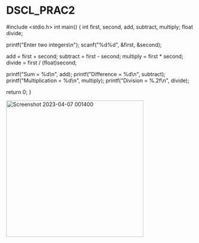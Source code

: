 # DSCL_PRAC2
#include <stdio.h>
int main()
{
   int first, second, add, subtract, multiply;
   float divide;
 
   printf("Enter two integers\n");
   scanf("%d%d", &first, &second);
 
   add = first + second;
   subtract = first - second;
   multiply = first * second;
   divide = first / (float)second;   

   printf("Sum = %d\n", add);
   printf("Difference = %d\n", subtract);
   printf("Multiplication = %d\n", multiply);
   printf("Division = %.2f\n", divide);
 
   return 0;
}

<img width="367" alt="Screenshot 2023-04-07 001400" src="https://user-images.githubusercontent.com/124857385/230707554-9830d7b1-b05d-4c00-b698-47477e2c9d92.png">
